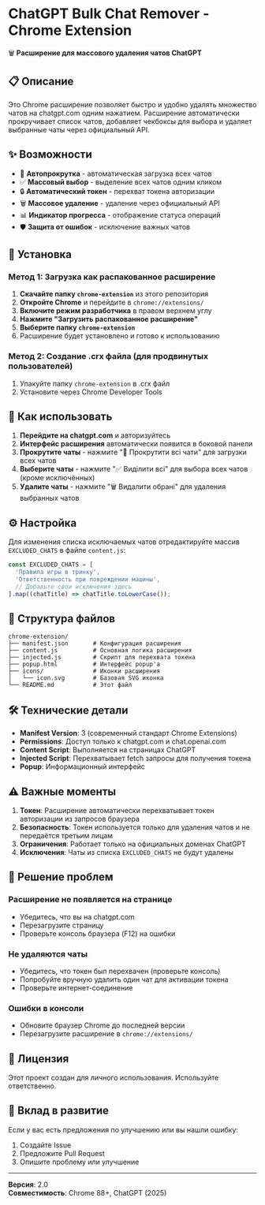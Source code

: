 # ChatGPT Bulk Chat Remover - Chrome Extension

🗑️ **Расширение для массового удаления чатов ChatGPT**

## 📋 Описание

Это Chrome расширение позволяет быстро и удобно удалять множество чатов на chatgpt.com одним нажатием. Расширение автоматически прокручивает список чатов, добавляет чекбоксы для выбора и удаляет выбранные чаты через официальный API.

## ✨ Возможности

- 📜 **Автопрокрутка** - автоматическая загрузка всех чатов
- ✅ **Массовый выбор** - выделение всех чатов одним кликом
- 🔒 **Автоматический токен** - перехват токена авторизации
- 🗑️ **Массовое удаление** - удаление через официальный API
- 📊 **Индикатор прогресса** - отображение статуса операций
- 🛡️ **Защита от ошибок** - исключение важных чатов

## 🚀 Установка

### Метод 1: Загрузка как распакованное расширение

1. **Скачайте папку `chrome-extension`** из этого репозитория
2. **Откройте Chrome** и перейдите в `chrome://extensions/`
3. **Включите режим разработчика** в правом верхнем углу
4. **Нажмите "Загрузить распакованное расширение"**
5. **Выберите папку `chrome-extension`**
6. Расширение будет установлено и готово к использованию

### Метод 2: Создание .crx файла (для продвинутых пользователей)

1. Упакуйте папку `chrome-extension` в .crx файл
2. Установите через Chrome Developer Tools

## 📖 Как использовать

1. **Перейдите на chatgpt.com** и авторизуйтесь
2. **Интерфейс расширения** автоматически появится в боковой панели
3. **Прокрутите чаты** - нажмите "📜 Прокрутити всі чати" для загрузки всех чатов
4. **Выберите чаты** - нажмите "✅ Виділити всі" для выбора всех чатов (кроме исключённых)
5. **Удалите чаты** - нажмите "🗑 Видалити обрані" для удаления выбранных чатов

## ⚙️ Настройка

Для изменения списка исключаемых чатов отредактируйте массив `EXCLUDED_CHATS` в файле `content.js`:

```javascript
const EXCLUDED_CHATS = [
  'Правила игры в тринку',
  'Ответственность при повреждении машины',
  // Добавьте свои исключения здесь
].map((chatTitle) => chatTitle.toLowerCase());
```

## 🔧 Структура файлов

```
chrome-extension/
├── manifest.json       # Конфигурация расширения
├── content.js          # Основная логика расширения
├── injected.js         # Скрипт для перехвата токена
├── popup.html          # Интерфейс popup'а
├── icons/              # Иконки расширения
│   └── icon.svg        # Базовая SVG иконка
└── README.md           # Этот файл
```

## 🛠️ Технические детали

- **Manifest Version**: 3 (современный стандарт Chrome Extensions)
- **Permissions**: Доступ только к chatgpt.com и chat.openai.com
- **Content Script**: Выполняется на страницах ChatGPT
- **Injected Script**: Перехватывает fetch запросы для получения токена
- **Popup**: Информационный интерфейс

## ⚠️ Важные моменты

1. **Токен**: Расширение автоматически перехватывает токен авторизации из запросов браузера
2. **Безопасность**: Токен используется только для удаления чатов и не передаётся третьим лицам
3. **Ограничения**: Работает только на официальных доменах ChatGPT
4. **Исключения**: Чаты из списка `EXCLUDED_CHATS` не будут удалены

## 🐛 Решение проблем

### Расширение не появляется на странице

- Убедитесь, что вы на chatgpt.com
- Перезагрузите страницу
- Проверьте консоль браузера (F12) на ошибки

### Не удаляются чаты

- Убедитесь, что токен был перехвачен (проверьте консоль)
- Попробуйте вручную удалить один чат для активации токена
- Проверьте интернет-соединение

### Ошибки в консоли

- Обновите браузер Chrome до последней версии
- Перезагрузите расширение в `chrome://extensions/`

## 📝 Лицензия

Этот проект создан для личного использования. Используйте ответственно.

## 🤝 Вклад в развитие

Если у вас есть предложения по улучшению или вы нашли ошибку:

1. Создайте Issue
2. Предложите Pull Request
3. Опишите проблему или улучшение

---

**Версия**: 2.0  
**Совместимость**: Chrome 88+, ChatGPT (2025)
